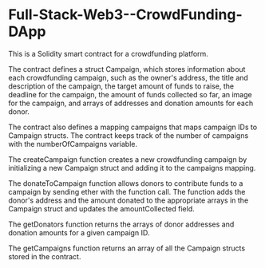 # Full-Stack-Web3--CrowdFunding-DApp

This is a Solidity smart contract for a crowdfunding platform.

The contract defines a struct Campaign, which stores information about each crowdfunding campaign, such as the owner's address, the title and description of the campaign, the target amount of funds to raise, the deadline for the campaign, the amount of funds collected so far, an image for the campaign, and arrays of addresses and donation amounts for each donor.

The contract also defines a mapping campaigns that maps campaign IDs to Campaign structs. The contract keeps track of the number of campaigns with the numberOfCampaigns variable.

The createCampaign function creates a new crowdfunding campaign by initializing a new Campaign struct and adding it to the campaigns mapping.

The donateToCampaign function allows donors to contribute funds to a campaign by sending ether with the function call. The function adds the donor's address and the amount donated to the appropriate arrays in the Campaign struct and updates the amountCollected field.

The getDonators function returns the arrays of donor addresses and donation amounts for a given campaign ID.

The getCampaigns function returns an array of all the Campaign structs stored in the contract.




